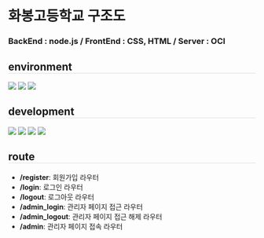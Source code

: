 <h1>화봉고등학교 구조도</h1>
<h3><b>BackEnd : node.js / FrontEnd : CSS, HTML / Server : OCI</b></h3>
<h2 style="border-bottom: 1px solid #d8dee4;">environment</h2>
<p>
  <img src="https://img.shields.io/badge/linux-FCC624?style=for-the-badge&logo=linux&logoColor=black"> 
  <img src="https://img.shields.io/badge/github-181717?style=for-the-badge&logo=github&logoColor=white">
  <img src="https://img.shields.io/badge/git-F05032?style=for-the-badge&logo=git&logoColor=white">
</p>
<h2 style="border-bottom: 1px solid #d8dee4;">development</h2>
<p>
  <img src="https://img.shields.io/badge/node.js-5FA04E?style=for-the-badge&logo=nodedotjs&logoColor=white">
  <img src="https://img.shields.io/badge/nginx-009639?style=for-the-badge&logo=nginx&logoColor=white">
  <img src="https://img.shields.io/badge/html-E34F26?style=for-the-badge&logo=html5&logoColor=white"> 
  <img src="https://img.shields.io/badge/css-1572B6?style=for-the-badge&logo=css3&logoColor=white">
</p>
<h2 style="border-bottom: 1px solid #d8dee4;">route</h2>
<div>
  <ul>
    <li><b>/register</b>: 회원가입 라우터</li>
    <li><b>/login</b>: 로그인 라우터</li>
    <li><b>/logout</b>: 로그아웃 라우터</li>
    <li><b>/admin_login</b>: 관리자 페이지 접근 라우터</li>
    <li><b>/admin_logout</b>: 관리자 페이지 접근 해제 라우터</li>
    <li><b>/admin</b>: 관리자 페이지 접속 라우터</li>
  </ul>
</div>
